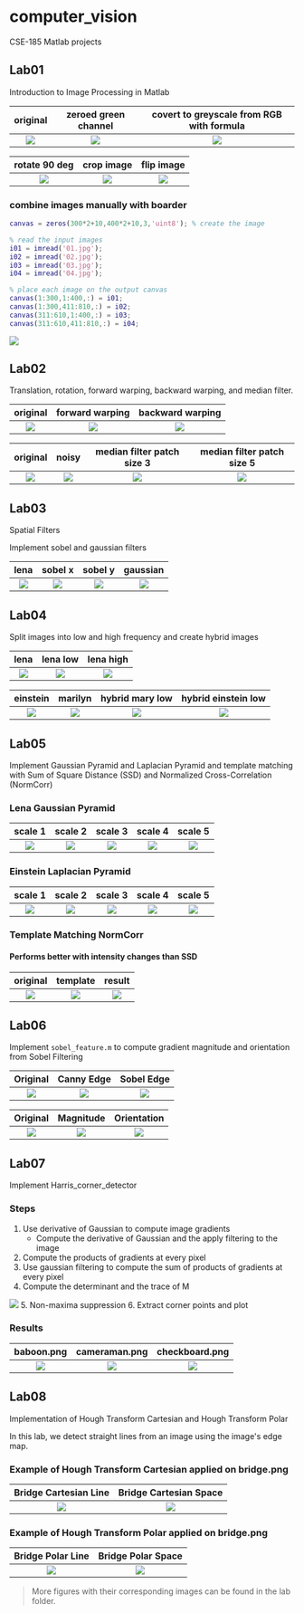 # computer_vision
CSE-185 Matlab projects


## Lab01
Introduction to Image Processing in Matlab

original | zeroed green channel | covert to greyscale from RGB with formula 
:---:|:---:|:---:
![](./Lab01/01.jpg) |![](./Lab01/green.jpg) |![](./Lab01/gray.jpg) 

rotate 90 deg | crop image | flip image
:---:|:---:|:---:
![](./Lab01/rotate.jpg) |![](./Lab01/crop.jpg) |![](./Lab01/flip.jpg) 

### combine images manually with boarder

```matlab
canvas = zeros(300*2+10,400*2+10,3,'uint8'); % create the image

% read the input images
i01 = imread('01.jpg');
i02 = imread('02.jpg');
i03 = imread('03.jpg');
i04 = imread('04.jpg');

% place each image on the output canvas
canvas(1:300,1:400,:) = i01;
canvas(1:300,411:810,:) = i02;
canvas(311:610,1:400,:) = i03;
canvas(311:610,411:810,:) = i04;
```

![](./Lab01/combine.jpg)





## Lab02 
Translation, rotation, forward warping, backward warping, and median filter. 

original | forward warping | backward warping  
:---:|:---:|:---:
![](./Lab02/01.jpg) |![](./Lab02/rotate_0.jpg) |![](./Lab02/rotate_1.jpg) 

original | noisy | median filter patch size 3   | median filter patch size 5  
:---:|:---:|:---:|:---:
![](./Lab02/lena.jpg) | ![](./Lab02/lena_noisy.jpg) | ![](./Lab02/median_0.jpg) |![](./Lab02/median_1.jpg) 

## Lab03 
Spatial Filters

Implement sobel and gaussian filters

lena | sobel x | sobel y | gaussian 
:---:|:---:|:---:|:---:
![](./Lab03/lena.jpg) |![](./Lab03/sobel_x.jpg) |![](./Lab03/sobel_y.jpg) | ![](./Lab03/gaussian_9.jpg)

## Lab04 

Split images into low and high frequency and create hybrid images

lena | lena low | lena high 
:---:|:---:|:---:
![](./Lab04/lena.jpg) | ![](./Lab04/lena_low_0.1.jpg) |![](./Lab04/lena_high_0.1.jpg) 

einstein | marilyn | hybrid mary low | hybrid einstein low 
:---:|:---:|:---:|:---:
![](./Lab04/einstein.jpg) |![](./Lab04/marilyn.jpg) |![](./Lab04/hybrid_1.jpg) |![](./Lab04/hybrid_2.jpg) 


## Lab05

Implement Gaussian Pyramid and Laplacian Pyramid and template matching with Sum of Square Distance (SSD) and Normalized Cross-Correlation (NormCorr)

### Lena Gaussian Pyramid
scale 1 | scale 2 | scale 3 | scale 4 | scale 5
:---:|:---:|:---:|:---:|:---:|
![](./Lab05/Gaussian_lena.jpg_scale_1.jpg) | ![](./Lab05/Gaussian_lena.jpg_scale_2.jpg) | ![](./Lab05/Gaussian_lena.jpg_scale_3.jpg) | ![](./Lab05/Gaussian_lena.jpg_scale_4.jpg) | ![](./Lab05/Gaussian_lena.jpg_scale_5.jpg) 

### Einstein Laplacian Pyramid
scale 1 | scale 2 | scale 3 | scale 4 | scale 5
:---:|:---:|:---:|:---:|:---:|
![](./Lab05/Laplacian_scale1.jpg) | ![](./Lab05/Laplacian_scale2.jpg) | ![](./Lab05/Laplacian_scale3.jpg) | ![](./Lab05/Laplacian_scale4.jpg) | ![](./Lab05/Laplacian_scale5.jpg) 


### Template Matching NormCorr 

#### Performs better with intensity changes than SSD

original | template | result
:---:|:---:|:---:
![](./Lab05/einstein2.jpg) | ![](./Lab05/template.jpg) |![](./Lab05/template_matching_normcorr_einstein2.jpg_threshold_0.5.jpg) 

## Lab06 

Implement `sobel_feature.m` to compute gradient magnitude and orientation from Sobel Filtering

Original | Canny Edge | Sobel Edge
:-------------:|:-------------:|:-------------:
![](./Lab06/lena.jpg) | ![](./Lab06/canny_edge_detection_image.jpg) | ![](./Lab06/sobel_edge_detection_image.jpg)

Original | Magnitude | Orientation
:-------------:|:-------------:|:-------------:
![](./Lab06/lena.jpg) | ![](./Lab06/magnitude_image_-0.5.jpg) | ![](./Lab06/orientation_image.jpg)


## Lab07 
Implement Harris_corner_detector

### Steps
1. Use derivative of Gaussian to compute image gradients
   - Compute the derivative of Gaussian and the apply filtering to the image
2. Compute the products of gradients at every pixel
3. Use gaussian filtering to compute the sum of products of gradients at every pixel
4. Compute the determinant and the trace of M 
<img src="https://render.githubusercontent.com/render/math?math=R = det(M) - \alpha(trace(M))^2 ">
5. Non-maxima suppression
6. Extract corner points and plot

### Results

baboon.png           |  cameraman.png | checkboard.png 
:-------------:|:-------------:|:-------------:
![](./Lab07/output_baboon.png_final_result.jpg)   | ![](./Lab07/output_cameraman.png_final_result.jpg) | ![](./Lab07/output_checkboard.png_final_result.jpg)


## Lab08 

Implementation of Hough Transform Cartesian and Hough Transform Polar

In this lab, we detect straight lines from an image using the image's edge map.

### Example of Hough Transform Cartesian applied on bridge.png

Bridge Cartesian Line             |  Bridge Cartesian Space 
:--------------------------------:|:--------------------------------:
![](./Lab08/bridge_mb_space.png)   | ![](./Lab08/bridge_mb_line.png)

### Example of Hough Transform Polar applied on bridge.png

Bridge Polar Line                 |  Bridge Polar Space 
:--------------------------------:|:--------------------------------:
![](./Lab08/bridge_polar_space.png)| ![](./Lab08/bridge_polar_line.png)

> More figures with their corresponding images can be found in the lab folder.
